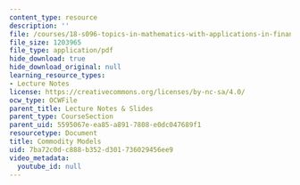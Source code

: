 ```yaml
---
content_type: resource
description: ''
file: /courses/18-s096-topics-in-mathematics-with-applications-in-finance-fall-2013/7ba72c0dc888b352d301736029456ee9_MIT18_S096F13_lecnote13.pdf
file_size: 1203965
file_type: application/pdf
hide_download: true
hide_download_original: null
learning_resource_types:
- Lecture Notes
license: https://creativecommons.org/licenses/by-nc-sa/4.0/
ocw_type: OCWFile
parent_title: Lecture Notes & Slides
parent_type: CourseSection
parent_uid: 5595067e-ea85-a891-7808-e0dc047689f1
resourcetype: Document
title: Commodity Models
uid: 7ba72c0d-c888-b352-d301-736029456ee9
video_metadata:
  youtube_id: null
---
```

